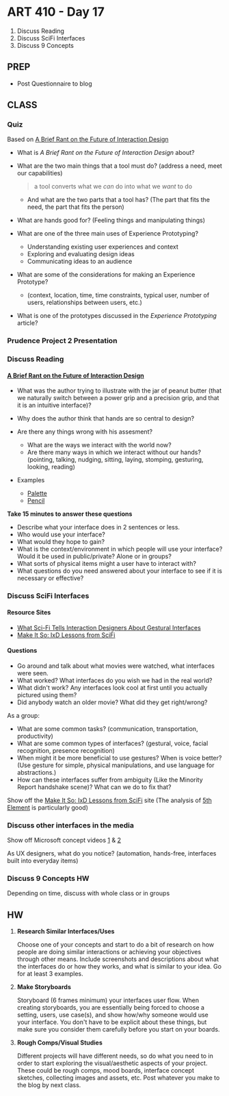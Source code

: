 ART 410 - Day 17
=======================================

1. Discuss Reading
2. Discuss SciFi Interfaces
3. Discuss 9 Concepts


PREP
---------------------------------------
- Post Questionnaire to blog


CLASS
---------------------------------------




### Quiz
Based on [A Brief Rant on the Future of Interaction Design](http://worrydream.com/ABriefRantOnTheFutureOfInteractionDesign/) 

- What is *A Brief Rant on the Future of Interaction Design* about?

- What are the two main things that a tool must do? (address a need, meet our capabilities)
	> a tool converts what we *can* do into what we *want* to do
	
	- And what are the two parts that a tool has? (The part that fits the need, the part that fits the person)
	
- What are hands good for? (Feeling things and manipulating things)
	
- What are one of the three main uses of Experience Prototyping? 
	- Understanding existing user experiences and context
	- Exploring and evaluating design ideas	- Communicating ideas to an audience

- What are some of the considerations for making an Experience Prototype? 
	- (context, location, time, time constraints, typical user, number of users, relationships between users, etc.)
- What is one of the prototypes discussed in the *Experience Prototyping* article?


### Prudence Project 2 Presentation


### Discuss Reading


#### [A Brief Rant on the Future of Interaction Design](http://worrydream.com/ABriefRantOnTheFutureOfInteractionDesign/)

- What was the author trying to illustrate with the jar of peanut butter (that we naturally switch between a power grip and a precision grip, and that it is an intuitive interface)?

- Why does the author think that hands are so central to design?



- Are there any things wrong with his assesment?
	- What are the ways we interact with the world now? 
	- Are there many ways in which we interact without our hands? (pointing, talking, nudging, sitting, laying, stomping, gesturing, looking, reading)


- Examples
	- [Palette](http://www.kickstarter.com/projects/cchu/palette-a-freeform-interface-that-controls-any-sof)
	- [Pencil](http://www.fiftythree.com/pencil)


**Take 15 minutes to answer these questions**

- Describe what your interface does in 2 sentences or less.
- Who would use your interface?
- What would they hope to gain?
- What is the context/environment in which people will use your interface? Would it be used in public/private? Alone or in groups? 
- What sorts of physical items might a user have to interact with?
- What questions do you need answered about your interface to see if it is necessary or effective?





### Discuss SciFi Interfaces

#### Resource Sites
- [What Sci-Fi Tells Interaction Designers About Gestural Interfaces](http://uxdesign.smashingmagazine.com/2013/03/01/sci-fi-interaction-designers-gestural-interfaces/)
- [Make It So: IxD Lessons from SciFi](http://scifiinterfaces.wordpress.com/)




#### Questions

- Go around and talk about what movies were watched, what interfaces were seen.
- What worked? What interfaces do you wish we had in the real world?
- What didn't work? Any interfaces look cool at first until you actually pictured using them?
- Did anybody watch an older movie? What did they get right/wrong?

As a group:

- What are some common tasks? (communication, transportation, productivity)
- What are some common types of interfaces? (gestural, voice, facial recognition, presence recognition)
- When might it be more beneficial to use gestures? When is voice better? (Use gesture for simple, physical manipulations, and use language for abstractions.)
- How can these interfaces suffer from ambiguity (Like the Minority Report handshake scene)? What can we do to fix that?


Show off the [Make It So: IxD Lessons from SciFi](http://scifiinterfaces.wordpress.com/) site (The analysis of [5th Element](http://scifiinterfaces.wordpress.com/2013/05/06/police-light/) is particularly good) 




### Discuss other interfaces in the media

Show off Microsoft concept videos [1](http://www.youtube.com/watch?v=RWxqSEMXWuw) & [2](http://www.youtube.com/watch?v=a6cNdhOKwi0)

As UX designers, what do you notice? (automation, hands-free, interfaces built into everyday items)



### Discuss 9 Concepts HW

Depending on time, discuss with whole class or in groups





HW
---------------------------------------


1. **Research Similar Interfaces/Uses**
 
	Choose one of your concepts and start to do a bit of research on how people are doing similar interactions or achieving your objectives through other means. Include screenshots and descriptions about what the interfaces do or how they works, and what is similar to your idea. Go for at least 3 examples.


2. **Make Storyboards**

	Storyboard (6 frames minimum) your interfaces user flow. When creating storyboards, you are essentially being forced to choose a setting, users, use case(s), and show how/why someone would use your interface. You don't have to be explicit about these things, but make sure you consider them carefully before you start on your boards.

3. **Rough Comps/Visual Studies**

	Different projects will have different needs, so do what you need to in order to start exploring the visual/aesthetic aspects of your project. These could be rough comps, mood boards, interface concept sketches, collecting images and assets, etc. Post whatever you make to the blog by next class.


